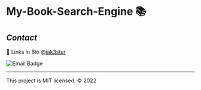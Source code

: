# My-Book-Search-Engine 📚



## *Contact*

🔗 Links in Bio @[jak3ster](https://github.com/jak3ster)

![Email Badge](https://img.shields.io/badge/Email%20Me-mailto:jak3ster%40hotmail.com-d8bfd8)

---
This project is MIT licensed. &copy; 2022
